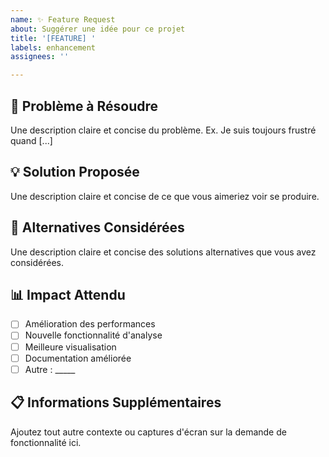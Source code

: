 ```yaml
---
name: ✨ Feature Request
about: Suggérer une idée pour ce projet
title: '[FEATURE] '
labels: enhancement
assignees: ''

---
```


## 🎯 Problème à Résoudre
Une description claire et concise du problème. Ex. Je suis toujours frustré quand [...]

## 💡 Solution Proposée
Une description claire et concise de ce que vous aimeriez voir se produire.

## 🔄 Alternatives Considérées
Une description claire et concise des solutions alternatives que vous avez considérées.

## 📊 Impact Attendu
- [ ] Amélioration des performances
- [ ] Nouvelle fonctionnalité d'analyse
- [ ] Meilleure visualisation
- [ ] Documentation améliorée
- [ ] Autre : _____

## 📋 Informations Supplémentaires
Ajoutez tout autre contexte ou captures d'écran sur la demande de fonctionnalité ici.